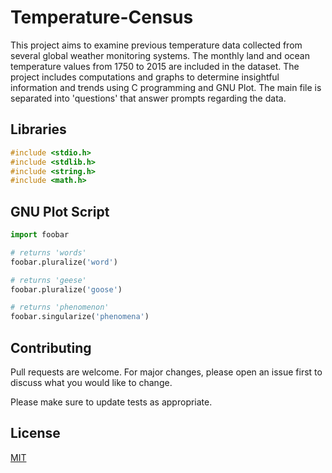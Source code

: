 # Temperature-Census

This project aims to examine previous temperature data collected from several global weather monitoring systems. The monthly land and ocean temperature values from 1750 to 2015 are included in the dataset. The project includes computations and graphs to determine insightful information and trends using C programming and GNU Plot. The main file is separated into 'questions' that answer prompts regarding the data.


## Libraries

```c
#include <stdio.h>
#include <stdlib.h>
#include <string.h>
#include <math.h>
```

## GNU Plot Script 

```python
import foobar

# returns 'words'
foobar.pluralize('word')

# returns 'geese'
foobar.pluralize('goose')

# returns 'phenomenon'
foobar.singularize('phenomena')
```

## Contributing

Pull requests are welcome. For major changes, please open an issue first
to discuss what you would like to change.

Please make sure to update tests as appropriate.

## License

[MIT](https://choosealicense.com/licenses/mit/)
